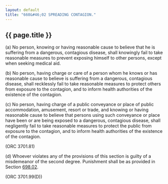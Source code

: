 ```yaml
---
layout: default 
title: "660&#46;02 SPREADING CONTAGION."
---
```


{{ page.title }}
----------------

​(a) No person, knowing or having reasonable cause to believe that he is
suffering from a dangerous, contagious disease, shall knowingly fail to
take reasonable measures to prevent exposing himself to other persons,
except when seeking medical aid.

​(b) No person, having charge or care of a person whom he knows or has
reasonable cause to believe is suffering from a dangerous, contagious
disease, shall recklessly fail to take reasonable measures to protect
others from exposure to the contagion, and to inform health authorities
of the existence of the contagion.

​(c) No person, having charge of a public conveyance or place of public
accommodation, amusement, resort or trade, and knowing or having
reasonable cause to believe that persons using such conveyance or place
have been or are being exposed to a dangerous, contagious disease, shall
negligently fail to take reasonable measures to protect the public from
exposure to the contagion, and to inform health authorities of the
existence of the contagion.

(ORC 3701.81)

​(d) Whoever violates any of the provisions of this section is guilty of
a misdemeanor of the second degree. Punishment shall be as provided in
Section [698.02](38e2f631.html).

(ORC 3701.99(D))
